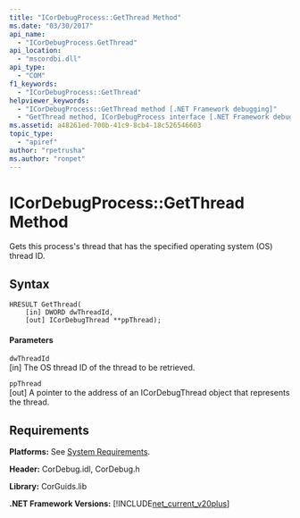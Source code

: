 ```yaml
---
title: "ICorDebugProcess::GetThread Method"
ms.date: "03/30/2017"
api_name: 
  - "ICorDebugProcess.GetThread"
api_location: 
  - "mscordbi.dll"
api_type: 
  - "COM"
f1_keywords: 
  - "ICorDebugProcess::GetThread"
helpviewer_keywords: 
  - "ICorDebugProcess::GetThread method [.NET Framework debugging]"
  - "GetThread method, ICorDebugProcess interface [.NET Framework debugging]"
ms.assetid: a48261ed-700b-41c9-8cb4-18c526546603
topic_type: 
  - "apiref"
author: "rpetrusha"
ms.author: "ronpet"
---
```

# ICorDebugProcess::GetThread Method
Gets this process's thread that has the specified operating system (OS) thread ID.  
  
## Syntax  
  
```  
HRESULT GetThread(  
    [in] DWORD dwThreadId,  
    [out] ICorDebugThread **ppThread);  
```  
  
#### Parameters  
 `dwThreadId`  
 [in] The OS thread ID of the thread to be retrieved.  
  
 `ppThread`  
 [out] A pointer to the address of an ICorDebugThread object that represents the thread.  
  
## Requirements  
 **Platforms:** See [System Requirements](../../../../docs/framework/get-started/system-requirements.md).  
  
 **Header:** CorDebug.idl, CorDebug.h  
  
 **Library:** CorGuids.lib  
  
 **.NET Framework Versions:** [!INCLUDE[net_current_v20plus](../../../../includes/net-current-v20plus-md.md)]
